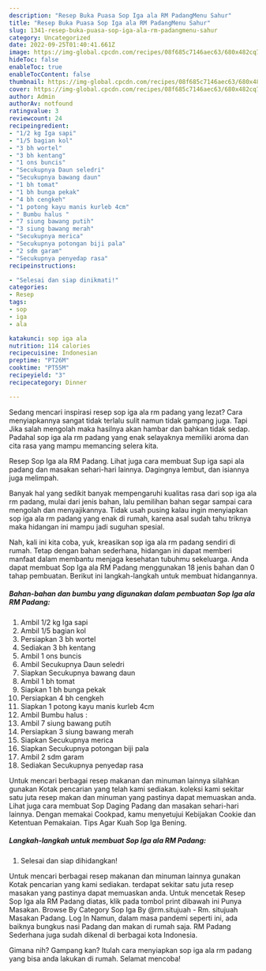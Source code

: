 ```yaml
---
description: "Resep Buka Puasa Sop Iga ala RM PadangMenu Sahur"
title: "Resep Buka Puasa Sop Iga ala RM PadangMenu Sahur"
slug: 1341-resep-buka-puasa-sop-iga-ala-rm-padangmenu-sahur
category: Uncategorized
date: 2022-09-25T01:40:41.661Z
image: https://img-global.cpcdn.com/recipes/08f685c7146aec63/680x482cq70/sop-iga-ala-rm-padang-foto-resep-utama.jpg
hideToc: false
enableToc: true
enableTocContent: false
thumbnail: https://img-global.cpcdn.com/recipes/08f685c7146aec63/680x482cq70/sop-iga-ala-rm-padang-foto-resep-utama.jpg
cover: https://img-global.cpcdn.com/recipes/08f685c7146aec63/680x482cq70/sop-iga-ala-rm-padang-foto-resep-utama.jpg
author: Admin
authorAv: notfound
ratingvalue: 3
reviewcount: 24
recipeingredient:
- "1/2 kg Iga sapi"
- "1/5 bagian kol"
- "3 bh wortel"
- "3 bh kentang"
- "1 ons buncis"
- "Secukupnya Daun seledri"
- "Secukupnya bawang daun"
- "1 bh tomat"
- "1 bh bunga pekak"
- "4 bh cengkeh"
- "1 potong kayu manis kurleb 4cm"
- " Bumbu halus "
- "7 siung bawang putih"
- "3 siung bawang merah"
- "Secukupnya merica"
- "Secukupnya potongan biji pala"
- "2 sdm garam"
- "Secukupnya penyedap rasa"
recipeinstructions:

- "Selesai dan siap dinikmati!"
categories:
- Resep
tags:
- sop
- iga
- ala

katakunci: sop iga ala 
nutrition: 114 calories
recipecuisine: Indonesian
preptime: "PT26M"
cooktime: "PT55M"
recipeyield: "3"
recipecategory: Dinner

---
```



Sedang mencari inspirasi resep sop iga ala rm padang yang lezat? Cara menyiapkannya sangat tidak terlalu sulit namun tidak gampang juga. Tapi Jika salah mengolah maka hasilnya akan hambar dan bahkan tidak sedap. Padahal sop iga ala rm padang yang enak selayaknya memiliki aroma dan cita rasa yang mampu memancing selera kita.


Resep Sop Iga ala RM Padang. Lihat juga cara membuat Sup iga sapi ala padang dan masakan sehari-hari lainnya. Dagingnya lembut, dan isiannya juga melimpah.

Banyak hal yang sedikit banyak mempengaruhi kualitas rasa dari sop iga ala rm padang, mulai dari jenis bahan, lalu pemilihan bahan segar sampai cara mengolah dan menyajikannya. Tidak usah pusing kalau ingin menyiapkan sop iga ala rm padang yang enak di rumah, karena asal sudah tahu triknya maka hidangan ini mampu jadi suguhan spesial.


Nah, kali ini kita coba, yuk, kreasikan sop iga ala rm padang sendiri di rumah. Tetap dengan bahan sederhana, hidangan ini dapat memberi manfaat dalam membantu menjaga kesehatan tubuhmu sekeluarga. Anda dapat membuat Sop Iga ala RM Padang menggunakan 18 jenis bahan dan 0 tahap pembuatan. Berikut ini langkah-langkah untuk membuat hidangannya.

<!--inarticleads1-->

##### Bahan-bahan dan bumbu yang digunakan dalam pembuatan Sop Iga ala RM Padang:

1. Ambil 1/2 kg Iga sapi
1. Ambil 1/5 bagian kol
1. Persiapkan 3 bh wortel
1. Sediakan 3 bh kentang
1. Ambil 1 ons buncis
1. Ambil Secukupnya Daun seledri
1. Siapkan Secukupnya bawang daun
1. Ambil 1 bh tomat
1. Siapkan 1 bh bunga pekak
1. Persiapkan 4 bh cengkeh
1. Siapkan 1 potong kayu manis kurleb 4cm
1. Ambil  Bumbu halus :
1. Ambil 7 siung bawang putih
1. Persiapkan 3 siung bawang merah
1. Siapkan Secukupnya merica
1. Siapkan Secukupnya potongan biji pala
1. Ambil 2 sdm garam
1. Sediakan Secukupnya penyedap rasa


Untuk mencari berbagai resep makanan dan minuman lainnya silahkan gunakan Kotak pencarian yang telah kami sediakan. koleksi kami sekitar satu juta resep makan dan minuman yang pastinya dapat memuaskan anda. Lihat juga cara membuat Sop Daging Padang dan masakan sehari-hari lainnya. Dengan memakai Cookpad, kamu menyetujui Kebijakan Cookie dan Ketentuan Pemakaian. Tips Agar Kuah Sop Iga Bening. 

<!--inarticleads2-->

##### Langkah-langkah untuk membuat Sop Iga ala RM Padang:


1. Selesai dan siap dihidangkan!

Untuk mencari berbagai resep makanan dan minuman lainnya gunakan Kotak pencarian yang kami sediakan. terdapat sekitar satu juta resep masakan yang pastinya dapat memuaskan anda. Untuk mencetak Resep Sop Iga ala RM Padang diatas, klik pada tombol print dibawah ini Punya Masakan. Browse By Category Sop Iga By @rm.situjuah - Rm. situjuah Masakan Padang. Log In Namun, dalam masa pandemi seperti ini, ada baiknya bungkus nasi Padang dan makan di rumah saja. RM Padang Sederhana juga sudah dikenal di berbagai kota Indonesia. 

Gimana nih? Gampang kan? Itulah cara menyiapkan sop iga ala rm padang yang bisa anda lakukan di rumah. Selamat mencoba!
